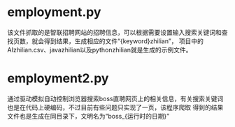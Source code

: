 # employment.py
该文件抓取的是智联招聘网站的招聘信息，可以根据需要设置输入搜索关键词和查找页数，就会得到结果，生成相应的文件“{keyword}zhilian”，
项目中的AIzhilian.csv、javazhilian以及pythonzhilian就是生成的示例文件。
# employment2.py
通过驱动模拟自动控制浏览器搜索boss直聘网页上的相关信息，有关搜索关键词也是在代码上硬编码，不过目前有些问题只实现了一页，该程序爬取
得到的结果文件也是生成在同目录下，文明名为“boss_{运行时的日期}”
